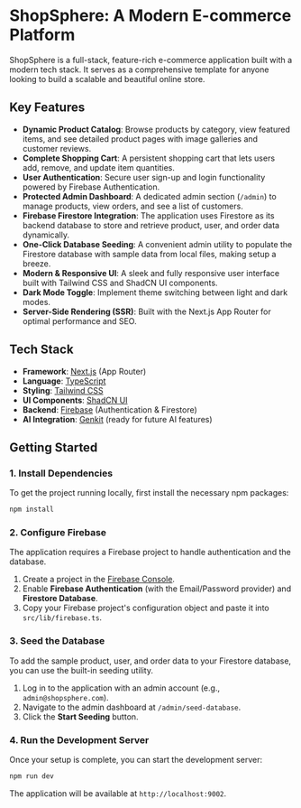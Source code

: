 # ShopSphere: A Modern E-commerce Platform

ShopSphere is a full-stack, feature-rich e-commerce application built with a modern tech stack. It serves as a comprehensive template for anyone looking to build a scalable and beautiful online store.

## Key Features

- **Dynamic Product Catalog**: Browse products by category, view featured items, and see detailed product pages with image galleries and customer reviews.
- **Complete Shopping Cart**: A persistent shopping cart that lets users add, remove, and update item quantities.
- **User Authentication**: Secure user sign-up and login functionality powered by Firebase Authentication.
- **Protected Admin Dashboard**: A dedicated admin section (`/admin`) to manage products, view orders, and see a list of customers.
- **Firebase Firestore Integration**: The application uses Firestore as its backend database to store and retrieve product, user, and order data dynamically.
- **One-Click Database Seeding**: A convenient admin utility to populate the Firestore database with sample data from local files, making setup a breeze.
- **Modern & Responsive UI**: A sleek and fully responsive user interface built with Tailwind CSS and ShadCN UI components.
- **Dark Mode Toggle**: Implement theme switching between light and dark modes.
- **Server-Side Rendering (SSR)**: Built with the Next.js App Router for optimal performance and SEO.

## Tech Stack

- **Framework**: [Next.js](https://nextjs.org/) (App Router)
- **Language**: [TypeScript](https://www.typescriptlang.org/)
- **Styling**: [Tailwind CSS](https://tailwindcss.com/)
- **UI Components**: [ShadCN UI](https://ui.shadcn.com/)
- **Backend**: [Firebase](https://firebase.google.com/) (Authentication & Firestore)
- **AI Integration**: [Genkit](https://firebase.google.com/docs/genkit) (ready for future AI features)

## Getting Started

### 1. Install Dependencies

To get the project running locally, first install the necessary npm packages:

```bash
npm install
```

### 2. Configure Firebase

The application requires a Firebase project to handle authentication and the database.

1.  Create a project in the [Firebase Console](https://console.firebase.google.com/).
2.  Enable **Firebase Authentication** (with the Email/Password provider) and **Firestore Database**.
3.  Copy your Firebase project's configuration object and paste it into `src/lib/firebase.ts`.

### 3. Seed the Database

To add the sample product, user, and order data to your Firestore database, you can use the built-in seeding utility.

1.  Log in to the application with an admin account (e.g., `admin@shopsphere.com`).
2.  Navigate to the admin dashboard at `/admin/seed-database`.
3.  Click the **Start Seeding** button.

### 4. Run the Development Server

Once your setup is complete, you can start the development server:

```bash
npm run dev
```

The application will be available at `http://localhost:9002`.
